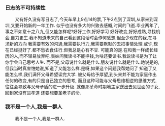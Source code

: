 ### 日志的不可持续性
&emsp; &emsp;又有好久没有写日志了,今天车早上9点14的票,下午2点到了深圳,从家来到深圳,又要开始新的一年工作.
似乎也没有多大的兴致去感概,时间的飞逝.毕业两年了,事之不如意十之八九,但又能怎样呢?好好工作,好好学习
好好改变,好好成熟,寻找机会,自力更生.我不知道未来的自己看到这段话时会作何感想,但至少现在的我,在寻求新的方向
我需要有效的沟通,我需要执行力,我需要默默的去把事情处理.或许,现在已经挺好了.都不愁衣食住行.但我总是心有不甘.
可能真的是.在和我一样成长经历的人,而不轻易放弃吧.表妹问我读书不能挣钱,为啥还要读书.我说读书是为了让你学会自己思考人生.
而不是,父母说什么就是什么.朋友说什么就是什么.她说是的,但我当时真害怕她说,知道了又能怎么样.是呀,如果这个问题我帮她问了
知道了又能怎么样,我们满怀父母希望读完大学. 被父母给予厚望,到头来并不能为家庭作出任何的改变,有的只是自己独立的思考,
而且这种可能与父母思维相逆的思维方式,往往会导致与父母矛盾的进一步升级. 就像那革命时期地主家送出去见世面的子女,回到家没有进孝道
还要想要革老子的命.
### 我不是一个人,我是一群人
&emsp; &emsp;我不是一个人,我是一群人.
